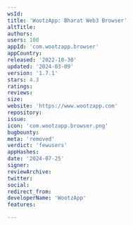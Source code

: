 ```yaml
---
wsId: 
title: 'WootzApp: Bharat Web3 Browser'
altTitle: 
authors: 
users: 100
appId: 'com.wootzapp.browser'
appCountry: 
released: '2022-10-30'
updated: '2024-03-09'
version: '1.7.1'
stars: 4.3
ratings: 
reviews: 
size: 
website: 'https://www.wootzapp.com'
repository: 
issue: 
icon: 'com.wootzapp.browser.png'
bugbounty: 
meta: 'removed'
verdict: 'fewusers'
appHashes: 
date: '2024-07-25'
signer: 
reviewArchive: 
twitter: 
social: 
redirect_from: 
developerName: 'WootzApp'
features: 

---
```


